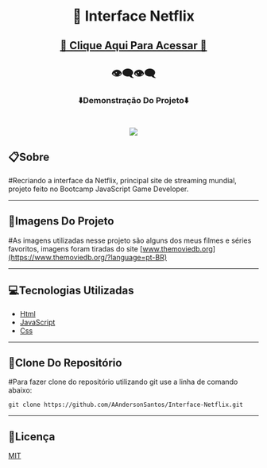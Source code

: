 <h1 align="center">🎥 Interface Netflix </h1>

<h2 align="center"><a href="https://aandersonsantos.github.io/Interface-Netflix/"> 🚀 Clique Aqui Para Acessar 🚀</a></h2>

<h2 align="center">👁‍🗨👁‍🗨</h2>
<h3 align="center">⬇️Demonstração Do Projeto⬇️</h3>
<p>
<h1 align="center"><img src="img/projeto.gif"></h1>

## **📋Sobre**

#Recriando a interface da Netflix, principal site de streaming mundial, projeto feito no Bootcamp JavaScript Game Developer.

---

## **🔗Imagens Do Projeto**
#As imagens utilizadas nesse projeto são alguns dos meus filmes e séries favoritos, imagens foram tiradas do site [www.themoviedb.org](https://www.themoviedb.org/?language=pt-BR)

---

## **💻Tecnologias Utilizadas**

* [Html](https://developer.mozilla.org/pt-BR/docs/Web/Guide/HTML/HTML5)
* [JavaScript](https://developer.mozilla.org/pt-BR/docs/Web/JavaScript)
* [Css](https://developer.mozilla.org/pt-BR/docs/Web/CSS)
---

## **💾Clone Do Repositório**
#Para fazer clone do repositório utilizando git use a linha de comando abaixo:
```
git clone https://github.com/AAndersonSantos/Interface-Netflix.git
```
---


## **📝Licença**

 [MIT](https://github.com/AAndersonSantos/Interface-Netflix/blob/main/LICENSE) 